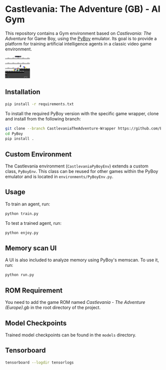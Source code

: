 # Castlevania: The Adventure (GB) - AI Gym


This repository contains a Gym environment based on *Castlevania: The Adventure* for Game Boy, using the [PyBoy](https://github.com/Baekalfen/PyBoy) emulator. Its goal is to provide a platform for training artificial intelligence agents in a classic video game environment.

![What the AI can see](logs/render_screens.gif)

## Installation
```bash
pip install -r requirements.txt
```

To install the required PyBoy version with the specific game wrapper, clone and install from the following branch:
```bash
git clone --branch CastlevaniaTheAdventure-Wrapper https://github.com/BackrndSource/PyBoy.git
cd PyBoy
pip install .
```

## Custom Environment
The Castlevania environment (`CastlevaniaPyBoyEnv`) extends a custom class, `PyBoyEnv`. This class can be reused for other games within the PyBoy emulator and is located in `environments/PyBoyEnv.py`.

## Usage
To train an agent, run:
```bash
python train.py
```

To test a trained agent, run:
```bash
python enjoy.py
```

## Memory scan UI
A UI is also included to analyze memory using PyBoy's memscan. To use it, run:
```bash
python run.py
```

## ROM Requirement
You need to add the game ROM named *Castlevania - The Adventure (Europe).gb* in the root directory of the project.

## Model Checkpoints
Trained model checkpoints can be found in the `models` directory.

## Tensorboard
```bash
tensorboard --logdir tensorlogs
```